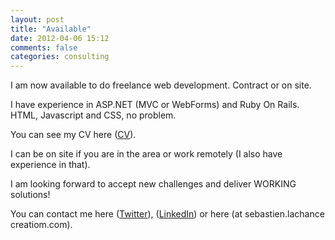 ```yaml
---
layout: post
title: "Available"
date: 2012-04-06 15:12
comments: false
categories: consulting
---
```


I am now available to do freelance web development. Contract or on site.

I have experience in ASP.NET (MVC or WebForms) and Ruby On Rails. HTML, Javascript and CSS, no problem.

You can see my CV here ([CV](/resume)).

I can be on site if you are in the area or work remotely (I also have experience in that).

I am looking forward to accept new challenges and deliver WORKING solutions!

You can contact me here (<a href="http://twitter.com/slachance">Twitter</a>), ([LinkedIn](http://www.linkedin.com/in/sebastienlachance)) or here (at sebastien.lachance creatiom.com).


